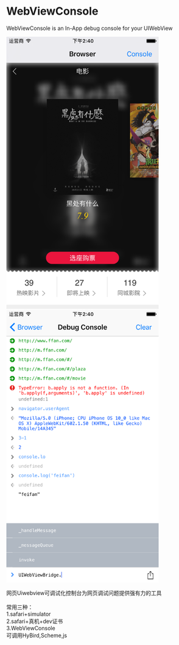 # WebViewConsole
WebViewConsole is an In-App debug console for your UIWebView

<img src="https://github.com/LarryPage/WebViewConsole/blob/master/snapshot0.png" alt="snapshot0.png" width="400"/>

<img src="https://github.com/LarryPage/WebViewConsole/blob/master/snapshot1.png" alt="snapshot1.png" width="400"/>

网页Uiwebview可调试化控制台为网页调试问题提供强有力的工具<br>
<br>
常用三种：<br>
1.safari+simulator<br>
2.safari+真机+dev证书<br>
3.WebViewConsole<br>
可调用HyBird,Scheme,js<br>


